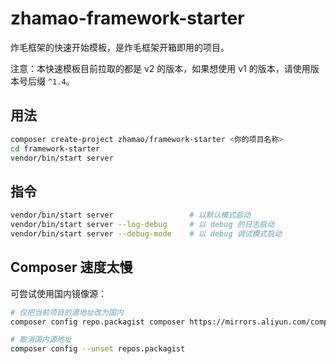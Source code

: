 # zhamao-framework-starter
炸毛框架的快速开始模板，是炸毛框架开箱即用的项目。

注意：本快速模板目前拉取的都是 v2 的版本，如果想使用 v1 的版本，请使用版本号后缀 `^1.4`。

## 用法
```bash
composer create-project zhamao/framework-starter <你的项目名称>
cd framework-starter
vendor/bin/start server
```

## 指令
```bash
vendor/bin/start server                 # 以默认模式启动
vendor/bin/start server --log-debug     # 以 debug 的日志启动
vendor/bin/start server --debug-mode    # 以 debug 调试模式启动
```

## Composer 速度太慢
可尝试使用国内镜像源：
```bash
# 仅把当前项目的源地址改为国内
composer config repo.packagist composer https://mirrors.aliyun.com/composer/

# 取消国内源地址
composer config --unset repos.packagist
```
